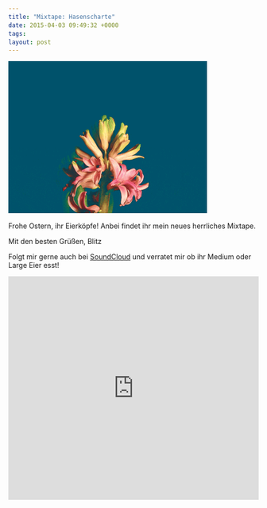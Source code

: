 ```yaml
---
title: "Mixtape: Hasenscharte"
date: 2015-04-03 09:49:32 +0000
tags: 
layout: post
---
```

![alt](/content/images/2015/Apr/bloo.gif)

Frohe Ostern, ihr Eierköpfe! Anbei findet ihr mein neues herrliches Mixtape.

Mit den besten Grüßen,
Blitz

Folgt mir gerne auch bei <a href="https://soundcloud.com/bangpowwww">SoundCloud</a> und verratet mir ob ihr Medium oder Large Eier esst!

<iframe width="100%" height="450" scrolling="no" frameborder="no" src="https://w.soundcloud.com/player/?url=https%3A//api.soundcloud.com/playlists/87107460&amp;auto_play=false&amp;hide_related=false&amp;show_comments=true&amp;show_user=true&amp;show_reposts=false&amp;visual=true"></iframe>
